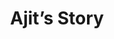 --- 
layout: case-study
permalink: "/modules/person-centered-care/agit/"
video: CaseStudy4.mp4
title: Ajit’s Story

background:
  - title: Background
    image: ajit/1.png
    text: Ajit is a 72 year old man who escaped to Canada from Sri Lanka after war broke out in the country. Although his primary language is Tamil Ajit is able to communicate with simple verbal and written English. Ajit has few surviving relatives as many of his extended family were killed in the war. Additionally, Ajit was behind the wheel when a car accident took the life of his 10 year old son. The tragedy prompted him to start drinking which lead to him losing his job and his wife, who initiated a divorce close to 15 years ago. He has two remaining daughters and one son.
  - title: Diagnosis
    image: ajit/2.png
    text: Ajit lives alone in seniors’ social housing and relies on public transportation. Since his divorce, Ajit has been struggling with his IADLs due to increased drinking. He has also been diagnosed with atrial fibrillation, alcoholic dementia, gout, previous MI with stenting, and CRD. Recently Ajit was hospitalized for an extended period of time after a fracturing his hip due to a fall. Ajit persuaded his doctor and occupational therapist that he could return home and his son, who had been visiting Ajit in hospital, indicated that he will assist his father after the discharge.
  - title: Concerns
    image: ajit/3.png
    text: In the hospital Ajit had his right hip pinned but faced complications due to post-op delirium tremors and pneumonia. He also developed a DVT in his right leg which is being treated with Warfarin and requires regular blood work. In addition, Ajit has significant arthritis in his hands, which makes it difficult to open pill bottles and perform actions requiring fine motor skills.


supports: Ajit is not close with his daughters or their children who live out of town and the relationship with his son has been strained for many years with periods when they were on non-speaking terms. His son, Rohit, has a history of substance use disorder and has no permanent address, opting to either sleep in his car or couch surf amongst friends. Outside of family, Ajit has a few friends who check in once and a while. A referral was made when Ajit left the hospital for daily home support to assist him in taking his medications.

medications:
  - Aricept 5 mg po OD
  - Tylenol Arthritis po BID
  - Warfarin (dosage dependent on INR)
  - Metoprolol 10 mg po BID
  - Plavix 75 mg po OD
  - Allopurinol 200 mg po OD


visit: 
  Initial Visit: Ajit is orientated to his name and date of birth. He knows he is at home but not sure of the address and does not know the date. You ask if he has pain and he says yes but is unable to quantify the pain. Ajit said he tripped last night and fell. He has a large bruise on his left eye and a skin tear to his left arm. He wasn’t sure when he last ate but states he is not hungry and you note there is minimal food in the fridge. There are dishes in the sink, an empty bottle of whisky on the table and medication bottles scattered on his the table. His clothes are wrinkled, dirty and appeared too big for him. There is a strong smell of urine in the house. Ajit indicates that his son Rohit has gone to the bank for him. 

reflection:
  - What are some of the determinents of health with this situation? 
  - What from Ajit’s situation may lead you to suspect he has experienced trauma? 
  - What strategies might you use to approach a person with dementia?
  - What might you ask Ajit to contribute to your holistic assessment of his health and situation? 
  - How might you engage  with Ajit and Rohit to support the care needs they identify?
  - What are some potential resources or other people that could be accessed to support Ajit?
  - What might be involved in co-creating a care plan for this family?

---